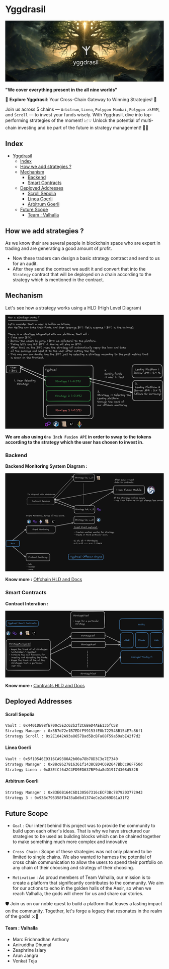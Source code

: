 # Yggdrasil

![yggdrasil](./docs/yggdrasil.png)

**"We cover everything present in the all nine worlds"**

🌟 **Explore Yggdrasil**: Your Cross-Chain Gateway to Winning Strategies! 🚀

Join us across 5 chains — `Arbitrum`, `Linea`, `Polygon Mumbai`, `Polygon zkEVM`, and `Scroll` — to invest your funds wisely. With Yggdrasil, dive into top-performing strategies of the moment! 📈💡
Unlock the potential of multi-chain investing and be part of the future in strategy management! 🌈✨

## Index

- [Yggdrasil](#yggdrasil)
  - [Index](#index)
  - [How we add strategies ?](#how-we-add-strategies-)
  - [Mechanism](#mechanism)
    - [Backend](#backend)
    - [Smart Contracts](#smart-contracts)
  - [Deployed Addresses](#deployed-addresses)
    - [Scroll Sepolia](#scroll-sepolia)
    - [Linea Goerli](#linea-goerli)
    - [Arbitrum Goerli](#arbitrum-goerli)
  - [Future Scope](#future-scope)
    - [Team : Valhalla](#team--valhalla)

## How we add strategies ?

As we know their are several people in blockchain space who are expert in trading and are generating a good amount of profit.

- Now these traders can design a basic strategy contract and send to us for an audit.
- After they send the contract we audit it and convert that into the `Strategy` contract that will be deployed on a chain according to the strategy which is mentioned in the contract.

## Mechanism

Let's see how a strategy works using a HLD (High Level Diagram)

![Mechanism](./docs/strategy.png)

**We are also using `One Inch Fusion API` in order to swap to the tokens according to the strategy which the user has chosen to invest in.**

### Backend

**Backend Monitoring System Diagram :**

![backend](./docs/offchain.png)

**Know more :** [Offchain HLD and Docs](./backend/Readme.md)

### Smart Contracts

**Contract Interation :**

![contract](./docs/contract.png)

**Know more :** [Contracts HLD and Docs](./smart-contracts/README.md)

## Deployed Addresses

#### Scroll Sepolia

```sh
Vault : 0x4401DE98fE700c5E2c62b2f2C6BeD4AEE135fC58
Strategy Manager : 0x5B7d72e1B7EDfF99153fE0b722548B154E7c86f1
Strategy Scroll : 0x2E1042A93a8657Bad5BcBFa88F59a59abE42f7d2
```

#### Linea Goerli

```sh
Vault : 0x5f10546E9316CA9380A2b00a78b78D3C3e7E7340
Strategy Manager : 0x88c8627816361f1438C8D4C692647BbCc96FF50d
Strategy Linea : 0x83EfCf6d2C4FD9ED637BF9da8dD19174308d532B
```

#### Arbitrum Goerli

```sh
Strategy Manager : 0x83E6B164C6D130567316cECF3Bc7879203772943
Strategy 3 : 0x938c795358fD433aDdbd1374eCe2aD69D61a31F2
```

## Future Scope

- `Goal` : Our intent behind this project was to provide the community to build upon each other's ideas. That is why we have structured our strategies to be used as building blocks which can be chained together to make something much more complex and innovative

- `Cross Chain` : Scope of these strategies was not only planned to be limited to single chains. We also wanted to harness the potential of cross chain communication to allow the users to spend their portfolio on any chain of their choosing and strategy of their choosing.

- `Motivation` : As proud members of Team Valhalla, our mission is to create a platform that significantly contributes to the community. We aim for our actions to echo in the golden halls of the Aesir, so when we reach Valhalla, the gods will cheer for us and share our stories.

🛡️ Join us on our noble quest to build a platform that leaves a lasting impact on the community. Together, let's forge a legacy that resonates in the realm of the gods! ⚔️🌟

#### Team : Valhalla

- Marc Erichnadhan Anthony
- Aniruddha Dhumal
- Zeaphrine Islary
- Arun Jangra
- Venkat Teja
